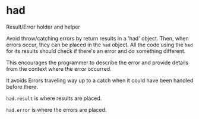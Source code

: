 # had

Result/Error holder and helper

Avoid throw/catching errors by return results in a 'had' object. Then, when
errors occur, they can be placed in the `had` object. All the code using the
`had` for its results should check if there's an error and do something different.

This encourages the programmer to describe the error and provide details from
the context where the error occurred.

It avoids Errors traveling way up to a catch when it could have been handled
before there.

`had.result` is where results are placed.

`had.error` is where the errors are placed. 
